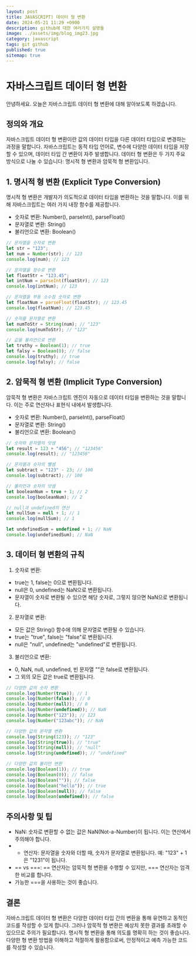 ```yaml
---
layout: post
title: JAVASCRIPT) 데이터 형 변환
date: 2024-05-21 11:29 +0900
description: github에 대한 여러가지 설명들
image: ../assets/img/blog_img23.jpg
category: javascript
tags: git github
published: true
sitemap: true
---
```


# 자바스크립트 데이터 형 변환

안녕하세요. 오늘은 자바스크립트 데이터 형 변환에 대해 알아보도록 하겠습니다.


## 정의와 개요
자바스크립트 데이터 형 변환이란 값의 데이터 타입을 다른 데이터 타입으로 변경하는 과정을 말합니다. 자바스크립트는 동적 타입 언어로, 변수에 다양한 데이터 타입을 저장할 수 있으며, 데이터 타입 간 변환이 자주 발생합니다. 데이터 형 변환은 두 가지 주요 방식으로 나눌 수 있습니다: 명시적 형 변환과 암묵적 형 변환입니다.

## 1. 명시적 형 변환 (Explicit Type Conversion)
명시적 형 변환은 개발자가 의도적으로 데이터 타입을 변환하는 것을 말합니다. 이를 위해 자바스크립트는 여러 가지 내장 함수를 제공합니다.

- 숫자로 변환: Number(), parseInt(), parseFloat()
- 문자열로 변환: String()
- 불리언으로 변환: Boolean()

````javascript
// 문자열을 숫자로 변환
let str = "123";
let num = Number(str); // 123
console.log(num); // 123

// 문자열을 정수로 변환
let floatStr = "123.45";
let intNum = parseInt(floatStr); // 123
console.log(intNum); // 123

// 문자열을 부동 소수점 숫자로 변환
let floatNum = parseFloat(floatStr); // 123.45
console.log(floatNum); // 123.45

// 숫자를 문자열로 변환
let numToStr = String(num); // "123"
console.log(numToStr); // "123"

// 값을 불리언으로 변환
let truthy = Boolean(1); // true
let falsy = Boolean(0); // false
console.log(truthy); // true
console.log(falsy); // false

````

## 2. 암묵적 형 변환 (Implicit Type Conversion)
암묵적 형 변환은 자바스크립트 엔진이 자동으로 데이터 타입을 변환하는 것을 말합니다. 이는 주로 연산자나 표현식 내에서 발생합니다.

- 숫자로 변환: Number(), parseInt(), parseFloat()
- 문자열로 변환: String()
- 불리언으로 변환: Boolean()

````javascript
// 숫자와 문자열의 덧셈
let result = 123 + "456"; // "123456"
console.log(result); // "123456"

// 문자열과 숫자의 뺄셈
let subtract = "123" - 23; // 100
console.log(subtract); // 100

// 불리언과 숫자의 덧셈
let booleanNum = true + 1; // 2
console.log(booleanNum); // 2

// null과 undefined의 연산
let nullSum = null + 1; // 1
console.log(nullSum); // 1

let undefinedSum = undefined + 1; // NaN
console.log(undefinedSum); // NaN

````

## 3. 데이터 형 변환의 규칙

01. 숫자로 변환:
- true는 1, false는 0으로 변환됩니다.
- null은 0, undefined는 NaN으로 변환됩니다.
- 문자열이 숫자로 변환될 수 있으면 해당 숫자로, 그렇지 않으면 NaN으로 변환됩니다.

02. 문자열로 변환:
- 모든 값은 String() 함수에 의해 문자열로 변환될 수 있습니다.
- true는 "true", false는 "false"로 변환됩니다.
- null은 "null", undefined는 "undefined"로 변환됩니다.

03. 불리언으로 변환:
- 0, NaN, null, undefined, 빈 문자열 ""은 false로 변환됩니다.
- 그 외의 모든 값은 true로 변환됩니다.

````javascript
// 다양한 값의 숫자 변환
console.log(Number(true)); // 1
console.log(Number(false)); // 0
console.log(Number(null)); // 0
console.log(Number(undefined)); // NaN
console.log(Number("123")); // 123
console.log(Number("123abc")); // NaN

// 다양한 값의 문자열 변환
console.log(String(123)); // "123"
console.log(String(true)); // "true"
console.log(String(null)); // "null"
console.log(String(undefined)); // "undefined"

// 다양한 값의 불리언 변환
console.log(Boolean(1)); // true
console.log(Boolean(0)); // false
console.log(Boolean("")); // false
console.log(Boolean("hello")); // true
console.log(Boolean(null)); // false
console.log(Boolean(undefined)); // false

````

## 주의사항 및 팁
- NaN: 숫자로 변환할 수 없는 값은 NaN(Not-a-Number)이 됩니다. 이는 연산에서 주의해야 합니다.
- + 연산자: 문자열을 숫자와 더할 때, 숫자가 문자열로 변환됩니다. 예: "123" + 1은 "1231"이 됩니다.
- == vs ===: == 연산자는 암묵적 형 변환을 수행할 수 있지만, === 연산자는 엄격한 비교를 합니다. 
- 가능한 ===을 사용하는 것이 좋습니다.

## 결론
자바스크립트 데이터 형 변환은 다양한 데이터 타입 간의 변환을 통해 유연하고 동적인 코드를 작성할 수 있게 합니다. 그러나 암묵적 형 변환은 예상치 못한 결과를 초래할 수 있으므로 주의가 필요합니다. 명시적 형 변환을 통해 의도를 명확히 하는 것이 좋습니다. 다양한 형 변환 방법을 이해하고 적절하게 활용함으로써, 안정적이고 예측 가능한 코드를 작성할 수 있습니다.







